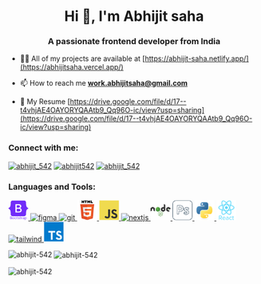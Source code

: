 <h1 align="center">Hi 👋, I'm Abhijit saha</h1>
<h3 align="center">A passionate frontend developer from India</h3>




- 👨‍💻 All of my projects are available at [https://abhijit-saha.netlify.app/](https://abhijitsaha.vercel.app/)

- 📫 How to reach me **work.abhijitsaha@gmail.com**

- 📄 My Resume [https://drive.google.com/file/d/17--t4vhjAE4OAYORYQAAtb9_Qq96O-ic/view?usp=sharing](https://drive.google.com/file/d/17--t4vhjAE4OAYORYQAAtb9_Qq96O-ic/view?usp=sharing)

<h3 align="left">Connect with me:</h3>
<p align="left">
<a href="https://twitter.com/abhijit_542" target="blank"><img align="center" src="https://raw.githubusercontent.com/rahuldkjain/github-profile-readme-generator/master/src/images/icons/Social/twitter.svg" alt="abhijit_542" height="30" width="40" /></a>
<a href="https://linkedin.com/in/abhijit542" target="blank"><img align="center" src="https://raw.githubusercontent.com/rahuldkjain/github-profile-readme-generator/master/src/images/icons/Social/linked-in-alt.svg" alt="abhijit542" height="30" width="40" /></a>
<a href="https://instagram.com/abhijit_542" target="blank"><img align="center" src="https://raw.githubusercontent.com/rahuldkjain/github-profile-readme-generator/master/src/images/icons/Social/instagram.svg" alt="abhijit_542" height="30" width="40" /></a>
</p>
  
<h3 align="left">Languages and Tools:</h3>
<p align="left"> <a href="https://getbootstrap.com" target="_blank" rel="noreferrer"> <img src="https://raw.githubusercontent.com/devicons/devicon/master/icons/bootstrap/bootstrap-plain-wordmark.svg" alt="bootstrap" width="40" height="40"/> </a> <a href="https://www.figma.com/" target="_blank" rel="noreferrer"> <img src="https://www.vectorlogo.zone/logos/figma/figma-icon.svg" alt="figma" width="40" height="40"/> </a> <a href="https://git-scm.com/" target="_blank" rel="noreferrer"> <img src="https://www.vectorlogo.zone/logos/git-scm/git-scm-icon.svg" alt="git" width="40" height="40"/> </a> <a href="https://www.w3.org/html/" target="_blank" rel="noreferrer"> <img src="https://raw.githubusercontent.com/devicons/devicon/master/icons/html5/html5-original-wordmark.svg" alt="html5" width="40" height="40"/> </a> <a href="https://developer.mozilla.org/en-US/docs/Web/JavaScript" target="_blank" rel="noreferrer"> <img src="https://raw.githubusercontent.com/devicons/devicon/master/icons/javascript/javascript-original.svg" alt="javascript" width="40" height="40"/> </a> <a href="https://nextjs.org/" target="_blank" rel="noreferrer"> <img src="https://cdn.worldvectorlogo.com/logos/nextjs-2.svg" alt="nextjs" width="40" height="40"/> </a> <a href="https://nodejs.org" target="_blank" rel="noreferrer"> <img src="https://raw.githubusercontent.com/devicons/devicon/master/icons/nodejs/nodejs-original-wordmark.svg" alt="nodejs" width="40" height="40"/> </a> <a href="https://www.photoshop.com/en" target="_blank" rel="noreferrer"> <img src="https://raw.githubusercontent.com/devicons/devicon/master/icons/photoshop/photoshop-line.svg" alt="photoshop" width="40" height="40"/> </a> <a href="https://www.python.org" target="_blank" rel="noreferrer"> <img src="https://raw.githubusercontent.com/devicons/devicon/master/icons/python/python-original.svg" alt="python" width="40" height="40"/> </a> <a href="https://reactjs.org/" target="_blank" rel="noreferrer"> <img src="https://raw.githubusercontent.com/devicons/devicon/master/icons/react/react-original-wordmark.svg" alt="react" width="40" height="40"/> </a> <a href="https://tailwindcss.com/" target="_blank" rel="noreferrer"> <img src="https://www.vectorlogo.zone/logos/tailwindcss/tailwindcss-icon.svg" alt="tailwind" width="40" height="40"/> </a> <a href="https://www.typescriptlang.org/" target="_blank" rel="noreferrer"> <img src="https://raw.githubusercontent.com/devicons/devicon/master/icons/typescript/typescript-original.svg" alt="typescript" width="40" height="40"/> </a> </p>

<p><img align="left" src="https://github-readme-stats.vercel.app/api/top-langs?username=abhijit-542&show_icons=true&locale=en&layout=compact" alt="abhijit-542" /></p>

<p>&nbsp;<img align="center" src="https://github-readme-stats.vercel.app/api?username=abhijit-542&show_icons=true&locale=en" alt="abhijit-542" /></p>

<p><img align="center" src="https://github-readme-streak-stats.herokuapp.com/?user=abhijit-542&" alt="abhijit-542" /></p>
